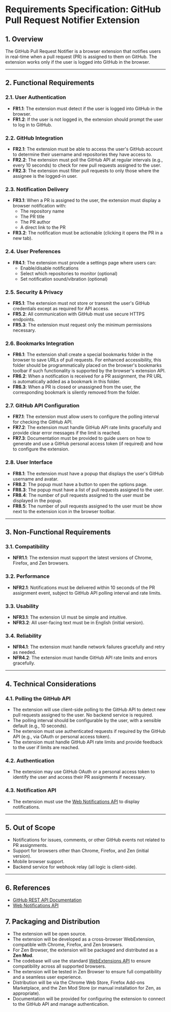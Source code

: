 # Requirements Specification: GitHub Pull Request Notifier Extension

## 1. Overview

The GitHub Pull Request Notifier is a browser extension that notifies users in real-time when a pull request (PR) is assigned to them on GitHub. The extension works only if the user is logged into GitHub in the browser.

---

## 2. Functional Requirements

### 2.1. User Authentication

- **FR1.1**: The extension must detect if the user is logged into GitHub in the browser.
- **FR1.2**: If the user is not logged in, the extension should prompt the user to log in to GitHub.

### 2.2. GitHub Integration

- **FR2.1**: The extension must be able to access the user's GitHub account to determine their username and repositories they have access to.
- **FR2.2**: The extension must poll the GitHub API at regular intervals (e.g., every 10 seconds) to check for new pull requests assigned to the user.
- **FR2.3**: The extension must filter pull requests to only those where the assignee is the logged-in user.

### 2.3. Notification Delivery

- **FR3.1**: When a PR is assigned to the user, the extension must display a browser notification with:
  - The repository name
  - The PR title
  - The PR author
  - A direct link to the PR
- **FR3.2**: The notification must be actionable (clicking it opens the PR in a new tab).

### 2.4. User Preferences

- **FR4.1**: The extension must provide a settings page where users can:
  - Enable/disable notifications
  - Select which repositories to monitor (optional)
  - Set notification sound/vibration (optional)

### 2.5. Security & Privacy

- **FR5.1**: The extension must not store or transmit the user's GitHub credentials except as required for API access.
- **FR5.2**: All communication with GitHub must use secure HTTPS endpoints.
- **FR5.3**: The extension must request only the minimum permissions necessary.

### 2.6. Bookmarks Integration

- **FR6.1**: The extension shall create a special bookmarks folder in the browser to save URLs of pull requests. For enhanced accessibility, this folder should be programmatically placed on the browser's bookmarks toolbar if such functionality is supported by the browser's extension API.
- **FR6.2**: When a notification is received for a PR assignment, the PR URL is automatically added as a bookmark in this folder.
- **FR6.3**: When a PR is closed or unassigned from the user, the corresponding bookmark is silently removed from the folder.

### 2.7. GitHub API Configuration

- **FR7.1**: The extension must allow users to configure the polling interval for checking the GitHub API.
- **FR7.2**: The extension must handle GitHub API rate limits gracefully and provide clear error messages if the limit is reached.
- **FR7.3**: Documentation must be provided to guide users on how to generate and use a GitHub personal access token (if required) and how to configure the extension.

### 2.8. User Interface

- **FR8.1**: The extension must have a popup that displays the user's GitHub username and avatar.
- **FR8.2**: The popup must have a button to open the options page.
- **FR8.3**: The popup must have a list of pull requests assigned to the user.
- **FR8.4**: The number of pull requests assigned to the user must be displayed in the popup.
- **FR8.5**: The number of pull requests assigned to the user must be show next to the extension icon in the browser toolbar.

---

## 3. Non-Functional Requirements

### 3.1. Compatibility

- **NFR1.1**: The extension must support the latest versions of Chrome, Firefox, and Zen browsers.

### 3.2. Performance

- **NFR2.1**: Notifications must be delivered within 10 seconds of the PR assignment event, subject to GitHub API polling interval and rate limits.

### 3.3. Usability

- **NFR3.1**: The extension UI must be simple and intuitive.
- **NFR3.2**: All user-facing text must be in English (initial version).

### 3.4. Reliability

- **NFR4.1**: The extension must handle network failures gracefully and retry as needed.
- **NFR4.2**: The extension must handle GitHub API rate limits and errors gracefully.

---

## 4. Technical Considerations

### 4.1. Polling the GitHub API

- The extension will use client-side polling to the GitHub API to detect new pull requests assigned to the user. No backend service is required.
- The polling interval should be configurable by the user, with a sensible default (e.g., 10 seconds).
- The extension must use authenticated requests if required by the GitHub API (e.g., via OAuth or personal access token).
- The extension must handle GitHub API rate limits and provide feedback to the user if limits are reached.

### 4.2. Authentication

- The extension may use GitHub OAuth or a personal access token to identify the user and access their PR assignments if necessary.

### 4.3. Notification API

- The extension must use the [Web Notifications API](https://developer.mozilla.org/en-US/docs/Web/API/Notifications_API) to display notifications.

---

## 5. Out of Scope

- Notifications for issues, comments, or other GitHub events not related to PR assignments.
- Support for browsers other than Chrome, Firefox, and Zen (initial version).
- Mobile browser support.
- Backend service for webhook relay (all logic is client-side).

---

## 6. References

- [GitHub REST API Documentation](https://docs.github.com/en/rest)
- [Web Notifications API](https://developer.mozilla.org/en-US/docs/Web/API/Notifications_API)

## 7. Packaging and Distribution

- The extension will be open source.
- The extension will be developed as a cross-browser WebExtension, compatible with Chrome, Firefox, and Zen browsers.
- For Zen Browser, the extension will be packaged and distributed as a **Zen Mod**.
- The codebase will use the standard [WebExtensions API](https://developer.mozilla.org/en-US/docs/Mozilla/Add-ons/WebExtensions) to ensure compatibility across all supported browsers.
- The extension will be tested in Zen Browser to ensure full compatibility and a seamless user experience.
- Distribution will be via the Chrome Web Store, Firefox Add-ons Marketplace, and the Zen Mod Store (or manual installation for Zen, as appropriate).
- Documentation will be provided for configuring the extension to connect to the GitHub API and manage authentication.
